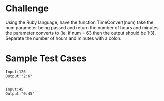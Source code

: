 # Challenge
Using the Ruby language, have the function TimeConvert(num) take the num parameter being passed and return the number of hours and minutes the parameter converts to (ie. if num = 63 then the output should be 1:3). Separate the number of hours and minutes with a colon. 

# Sample Test Cases
```{r, engine='bash', count_lines}
Input:126
Output:"2:6"


Input:45
Output:"0:45"
```
